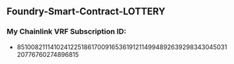 ## Foundry-Smart-Contract-LOTTERY

### My Chainlink VRF Subscription ID: 
- 85100821114102412251861700916536191211499489263929834304503120776760274896815

